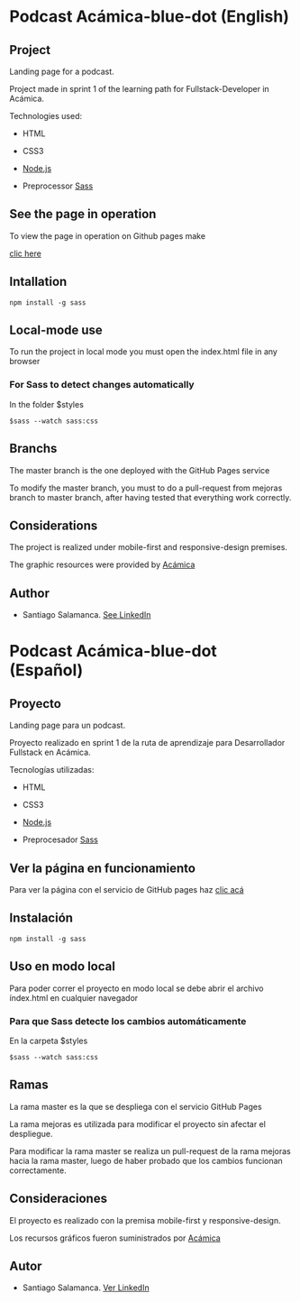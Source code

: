 

# Podcast Acámica-blue-dot (English)

## Project

Landing page for a podcast.

Project made in sprint 1 of the learning path for Fullstack-Developer in Acámica.

Technologies used:

* HTML

* CSS3

* [Node.js](https://nodejs.org/es/)

* Preprocessor [Sass](https://sass-lang.com)

## See the page in operation

To view the page in operation on Github pages make

[clic here](https://salacodigo.github.io/Acamica-Blue-dot/)

## Intallation
```
npm install -g sass
```

## Local-mode use

To run the project in local mode you must open the index.html file in any browser

### For Sass to detect changes automatically

In the folder $styles
```
$sass --watch sass:css
```


## Branchs

The master branch is the one deployed with the GitHub Pages service

To modify the master branch, you must to do a pull-request from mejoras branch to master branch, after having tested that everything work correctly.

## Considerations


The project is realized under mobile-first and responsive-design premises.

The graphic resources were provided by [Acámica](https://www.acamica.com)

## Author

* Santiago Salamanca. [See LinkedIn](https://www.linkedin.com/in/santiagosalamancadev
)



# Podcast Acámica-blue-dot (Español)

## Proyecto

Landing page para un podcast.

Proyecto realizado en sprint 1 de la ruta de aprendizaje para Desarrollador Fullstack en Acámica.

Tecnologías utilizadas:

* HTML

* CSS3

* [Node.js](https://nodejs.org/es/)

* Preprocesador [Sass](https://sass-lang.com)

## Ver la página en funcionamiento

Para ver la página con el servicio de GitHub pages haz [clic acá](https://salacodigo.github.io/Acamica-Blue-dot/)

## Instalación
```
npm install -g sass
```

## Uso en modo local

Para poder correr el proyecto en modo local se debe abrir el archivo índex.html en cualquier navegador

### Para que Sass detecte los cambios automáticamente

En la carpeta $styles
```
$sass --watch sass:css
```


## Ramas

La rama master es la que se despliega con el servicio GitHub Pages

La rama mejoras es utilizada para modificar el proyecto sin afectar el despliegue.

Para modificar la rama master se realiza un pull-request de la rama mejoras hacia la rama master, luego de haber probado que los cambios funcionan correctamente.

## Consideraciones

El proyecto es realizado con la premisa mobile-first y responsive-design.

Los recursos gráficos fueron suministrados por [Acámica](https://www.acamica.com)

## Autor

* Santiago Salamanca. [Ver LinkedIn](https://www.linkedin.com/in/santiagosalamancadev
)
